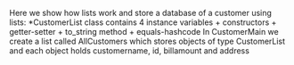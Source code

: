 Here we show how lists work and store a database of a customer using lists:
*CustomerList class contains 4 instance variables + constructors + getter-setter + to_string method + equals-hashcode
In CustomerMain we create a list called AllCustomers which stores objects of type CustomerList and each object holds customername, id, 
billamount and address
